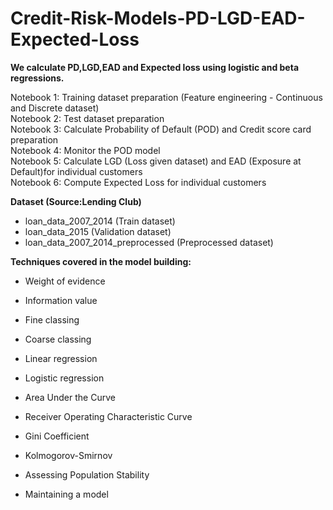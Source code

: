 # Credit-Risk-Models-PD-LGD-EAD-Expected-Loss

**We calculate PD,LGD,EAD and Expected loss using logistic and beta regressions.** <br/>

Notebook 1: Training dataset preparation (Feature engineering - Continuous and Discrete dataset)<br/>
Notebook 2: Test dataset preparation<br/>
Notebook 3: Calculate Probability of Default (POD) and Credit score card preparation<br/>
Notebook 4: Monitor the POD model <br/>
Notebook 5: Calculate LGD (Loss given dataset) and EAD (Exposure at Default)for individual customers<br/>
Notebook 6: Compute Expected Loss for individual customers<br/>

**Dataset (Source:Lending Club)**<br/>

- loan_data_2007_2014 (Train dataset)<br/>
- loan_data_2015 (Validation dataset)<br/>
- loan_data_2007_2014_preprocessed (Preprocessed dataset)<br/>


**Techniques covered in the model building:**

- Weight of evidence

- Information value

- Fine classing

- Coarse classing

- Linear regression

- Logistic regression

- Area Under the Curve

- Receiver Operating Characteristic Curve

- Gini Coefficient

- Kolmogorov-Smirnov

- Assessing Population Stability

- Maintaining a model
